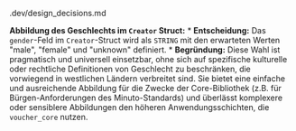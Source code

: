 .dev/design_decisions.md

**Abbildung des Geschlechts im `Creator` Struct:**
    * **Entscheidung:** Das `gender`-Feld im `Creator`-Struct wird als `STRING` mit den erwarteten Werten "male", "female" und "unknown" definiert.
    * **Begründung:** Diese Wahl ist pragmatisch und universell einsetzbar, ohne sich auf spezifische kulturelle oder rechtliche Definitionen von Geschlecht zu beschränken, die vorwiegend in westlichen Ländern verbreitet sind. Sie bietet eine einfache und ausreichende Abbildung für die Zwecke der Core-Bibliothek (z.B. für Bürgen-Anforderungen des Minuto-Standards) und überlässt komplexere oder sensiblere Abbildungen den höheren Anwendungsschichten, die `voucher_core` nutzen.


